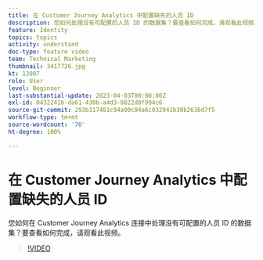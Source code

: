 ```yaml
---
title: 在 Customer Journey Analytics 中配置缺失的人员 ID
description: 您如何处理没有可配置的人员 ID 的数据集？要查看如何完成，请观看此视频。
feature: Identity
topics: topics
activity: understand
doc-type: feature video
team: Technical Marketing
thumbnail: 3417726.jpg
kt: 13007
role: User
level: Beginner
last-substantial-update: 2023-04-03T00:00:00Z
exl-id: 0432241b-da61-430b-a4d3-0822d8f994c6
source-git-commit: 293b317481c94a90c84a6c032941b38b2636d7f5
workflow-type: tm+mt
source-wordcount: '70'
ht-degree: 100%

---
```


# 在 Customer Journey Analytics 中配置缺失的人员 ID

您如何在 Customer Journey Analytics 连接中处理没有可配置的人员 ID 的数据集？要查看如何完成，请观看此视频。

>[!VIDEO](https://video.tv.adobe.com/v/3417726/?quality=12&learn=on)
